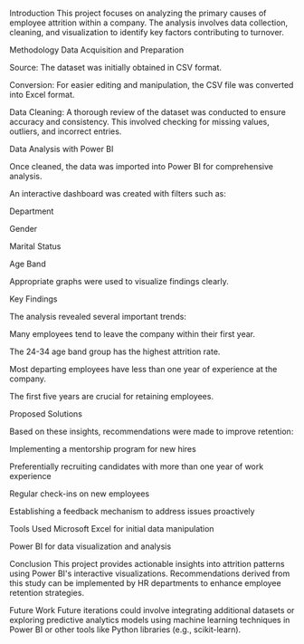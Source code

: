 Introduction
This project focuses on analyzing the primary causes of employee attrition within a company. The analysis involves data collection, cleaning, and visualization to identify key factors contributing to turnover.

Methodology
Data Acquisition and Preparation

Source: The dataset was initially obtained in CSV format.

Conversion: For easier editing and manipulation, the CSV file was converted into Excel format.

Data Cleaning: A thorough review of the dataset was conducted to ensure accuracy and consistency. This involved checking for missing values, outliers, and incorrect entries.

Data Analysis with Power BI

Once cleaned, the data was imported into Power BI for comprehensive analysis.

An interactive dashboard was created with filters such as:

Department

Gender

Marital Status

Age Band

Appropriate graphs were used to visualize findings clearly.

Key Findings

The analysis revealed several important trends:

Many employees tend to leave the company within their first year.

The 24-34 age band group has the highest attrition rate.

Most departing employees have less than one year of experience at the company.

The first five years are crucial for retaining employees.

Proposed Solutions

Based on these insights, recommendations were made to improve retention:

Implementing a mentorship program for new hires

Preferentially recruiting candidates with more than one year of work experience

Regular check-ins on new employees

Establishing a feedback mechanism to address issues proactively

Tools Used
Microsoft Excel for initial data manipulation

Power BI for data visualization and analysis

Conclusion
This project provides actionable insights into attrition patterns using Power BI's interactive visualizations. Recommendations derived from this study can be implemented by HR departments to enhance employee retention strategies.

Future Work
Future iterations could involve integrating additional datasets or exploring predictive analytics models using machine learning techniques in Power BI or other tools like Python libraries (e.g., scikit-learn).
